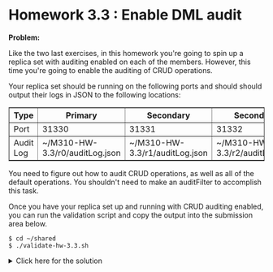# Homework 3.3 : Enable DML audit

**Problem:**

Like the two last exercises, in this homework you're going to spin up a replica set with auditing enabled on each of the members. However, this time you're going to enable the auditing of CRUD operations.

Your replica set should be running on the following ports and should should output their logs in JSON to the following locations:

<table border="1" class="docutils">
<colgroup>
<col width="10%">
<col width="30%">
<col width="30%">
<col width="30%">
</colgroup>
<thead valign="bottom">
<tr><th class="head">Type</th>
<th class="head">Primary</th>
<th class="head">Secondary</th>
<th class="head">Secondary</th>
</tr>
</thead>
<tbody valign="top">
<tr><td>Port</td>
<td>31330</td>
<td>31331</td>
<td>31332</td>
</tr>
<tr><td>Audit Log</td>
<td>~/M310-HW-3.3/r0/auditLog.json</td>
<td>~/M310-HW-3.3/r1/auditLog.json</td>
<td>~/M310-HW-3.3/r2/auditLog.json</td>
</tr>
</tbody>
</table>

You need to figure out how to audit CRUD operations, as well as all of the default operations. You shouldn't need to make an auditFilter to accomplish this task.

Once you have your replica set up and running with CRUD auditing enabled, you can run the validation script and copy the output into the submission area below.

```
$ cd ~/shared
$ ./validate-hw-3.3.sh
```

<details>
  <summary>Click here for the solution</summary>
    Answer: { numMembers: 3, auditLog: 1 }
</details>


